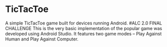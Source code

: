 # TicTacToe
A simple TicTacToe game built for devices running Android.
#ALC 2.0 FINAL CHALLENGE
This is the very basic implementation of the popular game was developed using Android Studio. It features two game modes – Play Against Human and Play Against Computer. 


